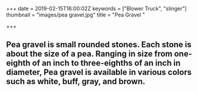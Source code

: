 +++
date = 2019-02-15T16:00:02Z
keywords = ["Blower Truck", "slinger"]
thumbnail = "images/pea gravel.jpg"
title = "Pea Gravel "

+++
## **Pea gravel** is small rounded stones. Each stone is about the size of a **pea**. Ranging in size from one-eighth of an inch to three-eighths of an inch in diameter, **Pea gravel** is available in various colors such as white, buff, gray, and brown.
